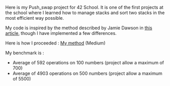 Here is my Push_swap project for 42 School. It is one of the first projects at the school where I learned how to manage stacks and sort two stacks in the most efficient way possible.

My code is inspired by the method described by Jamie Dawson in [this article](https://medium.com/@jamierobertdawson/push-swap-the-least-amount-of-moves-with-two-stacks-d1e76a71789a), though I have implemented a few differences.

Here is how I proceeded : [My method](https://medium.com/@kilfenbaridon/how-to-over-optimize-an-algorithm-push-swap-42-school-project-d01a50e5fd78) (Medium)

My benchmark is :
- Average of 592 operations on 100 numbers (project allow a maximum of 700)
- Average of 4903 operations on 500 numbers (project allow a maximum of 5500)
